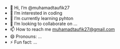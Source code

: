 - 👋 Hi, I’m @muhamadtaufik27
- 👀 I’m interested in coding
- 🌱 I’m currently learning pyhton
- 💞️ I’m looking to collaborate on ...
- 📫 How to reach me muhamadtaufik27@gmail.com
- 😄 Pronouns: ...
- ⚡ Fun fact: ...

<!---
muhamadtaufik27/muhamadtaufik27 is a ✨ special ✨ repository because its `README.md` (this file) appears on your GitHub profile.
You can click the Preview link to take a look at your changes.
--->
